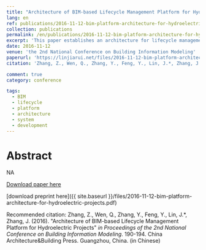 ```yaml
---
title: "Architecture of BIM-based Lifecycle Management Platform for Hydroelectric Projects"
lang: en
ref: publications/2016-11-12-bim-platform-architecture-for-hydroelectric-projects
collection: publications
permalink: /en/publications/2016-11-12-bim-platform-architecture-for-hydroelectric-projects
excerpt: 'This paper establishes an architecture for lifecycle management of hydroelectric projects by integrating BIM, Cloud Computing, and IoT'
date: 2016-11-12
venue: 'the 2nd National Conference on Building Information Modeling'
paperurl: 'https://linjiarui.net/files/2016-11-12-bim-platform-architecture-for-hydroelectric-projects.pdf'
citation: 'Zhang, Z., Wen, Q., Zhang, Y., Feng, Y., Lin, J.*, Zhang, J. (2016). &quot;Architecture of BIM-based Lifecycle Management Platform for Hydroelectric Projects&quot; <i>in Proceedings of the 2nd National Conference on Building Information Modeling</i>. 190-194. China Architecture&Building Press. Guangzhou, China. (in Chinese)'

comment: true
category: conference

tags: 
  - BIM
  - lifecycle
  - platform
  - architecture
  - system
  - development
---
```



Abstract
====

NA

[Download paper here](http://kns.cnki.net/KCMS/detail/detail.aspx?dbcode=CPFD&dbname=CPFDLAST2016&filename=JGCB201611001034&v=MTc0NTg5dkh5bmxVNzNJSlY4Vkx5ckliTEc0SDlmTnJvOUZaZXNNQ0JOS3VoZGhuajk4VG5qcXF4ZEVlTU9VS3JpZlp1)

[download preprint here]({{ site.baseurl }}/files/2016-11-12-bim-platform-architecture-for-hydroelectric-projects.pdf)

Recommended citation: Zhang, Z., Wen, Q., Zhang, Y., Feng, Y., Lin, J.*, Zhang, J. (2016). &quot;Architecture of BIM-based Lifecycle Management Platform for Hydroelectric Projects&quot; <i>in Proceedings of the 2nd National Conference on Building Information Modeling</i>. 190-194. China Architecture&Building Press. Guangzhou, China. (in Chinese)